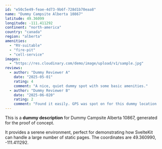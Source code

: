 ```yaml
---
id: "e50c5e49-feae-4d73-9b6f-728d1b70eaa8"
name: "Dummy Campsite Alberta 10867"
latitude: 49.36099
longitude: -111.411292
continent: "north-america"
country: "canada"
region: "alberta"
amenities:
  - "RV-suitable"
  - "fire-pit"
  - "cell-service"
images:
  - "https://res.cloudinary.com/demo/image/upload/v1/sample.jpg"
reviews:
  - author: "Dummy Reviewer A"
    date: "2025-05-01"
    rating: 4
    comment: "A nice, quiet dummy spot with some basic amenities."
  - author: "Dummy Reviewer B"
    date: "2025-06-020"
    rating: 2
    comment: "Found it easily. GPS was spot on for this dummy location."
---
```


This is a **dummy description** for Dummy Campsite Alberta 10867, generated for the proof of concept.

It provides a serene environment, perfect for demonstrating how SvelteKit can handle a large number of static pages. The coordinates are 49.360990, -111.411292.
